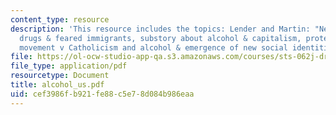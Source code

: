 ```yaml
---
content_type: resource
description: 'This resource includes the topics: Lender and Martin: "Neorepublican,"
  drugs & feared immigrants, substory about alcohol & capitalism, protestant temperance
  movement v Catholicism and alcohol & emergence of new social identities.'
file: https://ol-ocw-studio-app-qa.s3.amazonaws.com/courses/sts-062j-drugs-politics-and-culture-spring-2006/cef3986fb921fe88c5e78d084b986eaa_alcohol_us.pdf
file_type: application/pdf
resourcetype: Document
title: alcohol_us.pdf
uid: cef3986f-b921-fe88-c5e7-8d084b986eaa
---
```

